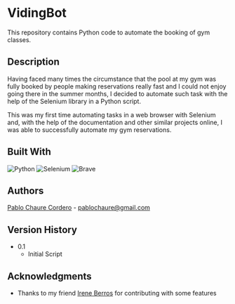 # VidingBot

This repository contains Python code to automate the booking of gym classes.

## Description

Having faced many times the circumstance that the pool at my gym was fully booked by people making reservations really fast and I could not enjoy going there in the summer months, I decided to automate such task with the help of the Selenium library in a Python script.

This was my first time automating tasks in a web browser with Selenium and, with the help of the documentation and other similar projects online, I was able to successfully automate my gym reservations.

## Built With

![Python](https://img.shields.io/badge/python-3670A0?style=for-the-badge&logo=python&logoColor=ffdd54)
![Selenium](https://img.shields.io/badge/-selenium-%43B02A?style=for-the-badge&logo=selenium&logoColor=white)
![Brave](https://img.shields.io/badge/Brave-FB542B?style=for-the-badge&logo=Brave&logoColor=white)

## Authors

[Pablo Chaure Cordero](https://www.linkedin.com/in/pablochaure/) - pablochaure@gmail.com

## Version History

* 0.1
    * Initial Script

## Acknowledgments

* Thanks to my friend [Irene Berros](https://www.linkedin.com/in/irene-berros-sanmart%C3%ADn-058a80190/) for contributing with some features 